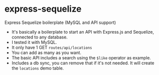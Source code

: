 # express-sequelize
Express Sequelize boilerplate (MySQL and API support)

* It's basically a boilerplate to start an API with Express.js and Sequelize, connected to any database.
* I tested it with MySQL.
* It only have 1 GET `routes/api/locations`
* You can add as many as you want.
* The basic API includes a search using the `$like` operator as example.
* Includes a db sync, you can remove that if it's not needed. It will create the `locations` demo table.